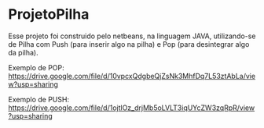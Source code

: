 # ProjetoPilha
Esse projeto foi construido pelo netbeans, na linguagem JAVA, utilizando-se de Pilha com Push (para inserir algo na pilha) e Pop (para desintegrar algo da pilha).

Exemplo de POP: https://drive.google.com/file/d/10vpcxQdgbeQjZsNk3MhfDq7L53ztAbLa/view?usp=sharing

Exemplo de PUSH: https://drive.google.com/file/d/1ojtlOz_drjMb5oLVLT3iqUYcZW3zqRpR/view?usp=sharing
